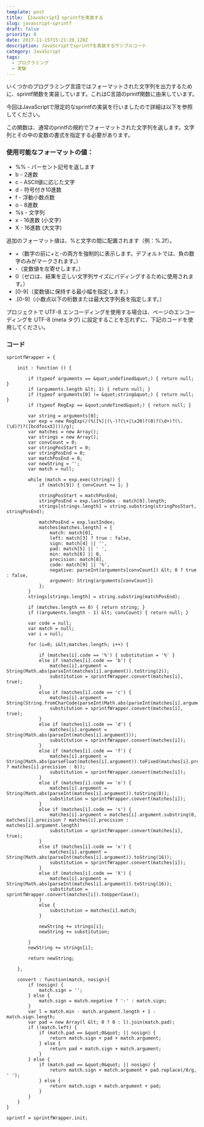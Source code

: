 ```yaml
---
template: post
title: 【JavaScript】sprintfを実装する
slug: javascript-sprintf
draft: false
priority: 0
date: 2017-11-15T15:21:20.120Z
description: JavaScriptでsprintfを実装するサンプルコード
category: JavaScript
tags:
  - プログラミング
  - 実験
---
```

いくつかのプログラミング言語ではフォーマットされた文字列を出力するために、sprintf関数を実装しています。これはC言語のprintf関数に由来しています。

今回はJavaScriptで限定的なsprintfの実装を行いましたので詳細は以下を参照してください。

この関数は、通常のprintfの規約でフォーマットされた文字列を返します。文字列とその中の変数の書式を指定する必要があります。

### 使用可能なフォーマットの値：

* %% - パーセント記号を返します
* b  - 2進数
* c  - ASCII値に応じた文字
* d  - 符号付き10進数
* f  - 浮動小数点数
* o  - 8進数
* %s - 文字列
* x - 16進数 (小文字)
* X - 16進数 (大文字)

追加のフォーマット値は、%と文字の間に配置されます（例：%.2f）。

* +（数字の前に+と-の両方を強制的に表示します。デフォルトでは、負の数字のみがマークされます。）
* \-（変数値を左寄せします。）
* 0（ゼロは、結果を正しい文字列サイズにパディングするために使用されます。）
* \[0-9]（変数値に保持する最小幅を指定します。）
* .\[0-9]（小数点以下の桁数または最大文字列長を指定します。） 

プロジェクトで UTF-8 エンコーディングを使用する場合は、ページのエンコーディングを UTF-8 (meta タグ) に設定することを忘れずに、下記のコードを使用してください。

<!--StartFragment-->

### コード

```
sprintfWrapper = {
 
	init : function () {
 
		if (typeof arguments == &quot;undefined&quot;) { return null; }
		if (arguments.length &lt; 1) { return null; }
		if (typeof arguments[0] != &quot;string&quot;) { return null; }
		if (typeof RegExp == &quot;undefined&quot;) { return null; }
 
		var string = arguments[0];
		var exp = new RegExp(/(%([%]|(\-)?(\+|\x20)?(0)?(\d+)?(\.(\d)?)?([bcdfosxX])))/g);
		var matches = new Array();
		var strings = new Array();
		var convCount = 0;
		var stringPosStart = 0;
		var stringPosEnd = 0;
		var matchPosEnd = 0;
		var newString = '';
		var match = null;
 
		while (match = exp.exec(string)) {
			if (match[9]) { convCount += 1; }
 
			stringPosStart = matchPosEnd;
			stringPosEnd = exp.lastIndex - match[0].length;
			strings[strings.length] = string.substring(stringPosStart, stringPosEnd);
 
			matchPosEnd = exp.lastIndex;
			matches[matches.length] = {
				match: match[0],
				left: match[3] ? true : false,
				sign: match[4] || '',
				pad: match[5] || ' ',
				min: match[6] || 0,
				precision: match[8],
				code: match[9] || '%',
				negative: parseInt(arguments[convCount]) &lt; 0 ? true : false,
				argument: String(arguments[convCount])
			};
		}
		strings[strings.length] = string.substring(matchPosEnd);
 
		if (matches.length == 0) { return string; }
		if ((arguments.length - 1) &lt; convCount) { return null; }
 
		var code = null;
		var match = null;
		var i = null;
 
		for (i=0; i&lt;matches.length; i++) {
 
			if (matches[i].code == '%') { substitution = '%' }
			else if (matches[i].code == 'b') {
				matches[i].argument = String(Math.abs(parseInt(matches[i].argument)).toString(2));
				substitution = sprintfWrapper.convert(matches[i], true);
			}
			else if (matches[i].code == 'c') {
				matches[i].argument = String(String.fromCharCode(parseInt(Math.abs(parseInt(matches[i].argument)))));
				substitution = sprintfWrapper.convert(matches[i], true);
			}
			else if (matches[i].code == 'd') {
				matches[i].argument = String(Math.abs(parseInt(matches[i].argument)));
				substitution = sprintfWrapper.convert(matches[i]);
			}
			else if (matches[i].code == 'f') {
				matches[i].argument = String(Math.abs(parseFloat(matches[i].argument)).toFixed(matches[i].precision ? matches[i].precision : 6));
				substitution = sprintfWrapper.convert(matches[i]);
			}
			else if (matches[i].code == 'o') {
				matches[i].argument = String(Math.abs(parseInt(matches[i].argument)).toString(8));
				substitution = sprintfWrapper.convert(matches[i]);
			}
			else if (matches[i].code == 's') {
				matches[i].argument = matches[i].argument.substring(0, matches[i].precision ? matches[i].precision : matches[i].argument.length)
				substitution = sprintfWrapper.convert(matches[i], true);
			}
			else if (matches[i].code == 'x') {
				matches[i].argument = String(Math.abs(parseInt(matches[i].argument)).toString(16));
				substitution = sprintfWrapper.convert(matches[i]);
			}
			else if (matches[i].code == 'X') {
				matches[i].argument = String(Math.abs(parseInt(matches[i].argument)).toString(16));
				substitution = sprintfWrapper.convert(matches[i]).toUpperCase();
			}
			else {
				substitution = matches[i].match;
			}
 
			newString += strings[i];
			newString += substitution;
 
		}
		newString += strings[i];
 
		return newString;
 
	},
 
	convert : function(match, nosign){
		if (nosign) {
			match.sign = '';
		} else {
			match.sign = match.negative ? '-' : match.sign;
		}
		var l = match.min - match.argument.length + 1 - match.sign.length;
		var pad = new Array(l &lt; 0 ? 0 : l).join(match.pad);
		if (!match.left) {
			if (match.pad == &quot;0&quot; || nosign) {
				return match.sign + pad + match.argument;
			} else {
				return pad + match.sign + match.argument;
			}
		} else {
			if (match.pad == &quot;0&quot; || nosign) {
				return match.sign + match.argument + pad.replace(/0/g, ' ');
			} else {
				return match.sign + match.argument + pad;
			}
		}
	}
}
 
sprintf = sprintfWrapper.init;
```

<!--EndFragment-->